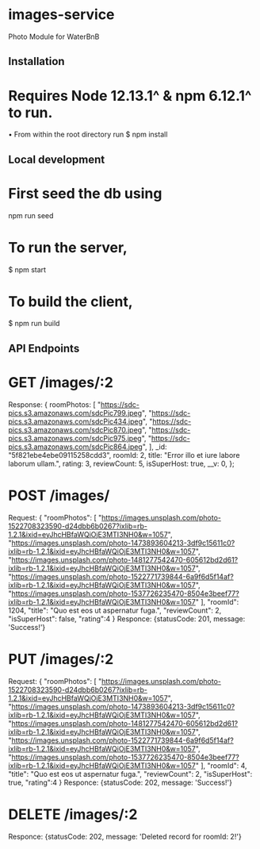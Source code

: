 # images-service
Photo Module for WaterBnB

## Installation
# Requires Node 12.13.1^ & npm 6.12.1^ to run.

• From within the root directory run
  $ npm install

## Local development
# First seed the db using

  npm run seed

#  To run the server,

$ npm start

# To build the client,

$ npm run build

## API Endpoints
# GET /images/:2
  Response:
    {
      roomPhotos: [
        "https://sdc-pics.s3.amazonaws.com/sdcPic799.jpeg",
        "https://sdc-pics.s3.amazonaws.com/sdcPic434.jpeg",
        "https://sdc-pics.s3.amazonaws.com/sdcPic870.jpeg",
        "https://sdc-pics.s3.amazonaws.com/sdcPic975.jpeg",
        "https://sdc-pics.s3.amazonaws.com/sdcPic864.jpeg",
      ],
      _id: "5f821ebe4ebe09115258cdd3",
      roomId: 2,
      title: "Error illo et iure labore laborum ullam.",
      rating: 3,
      reviewCount: 5,
      isSuperHost: true,
      __v: 0,
    };
# POST /images/
  Request:
      {
        "roomPhotos": [
            "https://images.unsplash.com/photo-1522708323590-d24dbb6b0267?ixlib=rb-1.2.1&ixid=eyJhcHBfaWQiOjE3MTI3NH0&w=1057",
            "https://images.unsplash.com/photo-1473893604213-3df9c15611c0?ixlib=rb-1.2.1&ixid=eyJhcHBfaWQiOjE3MTI3NH0&w=1057",
            "https://images.unsplash.com/photo-1481277542470-605612bd2d61?ixlib=rb-1.2.1&ixid=eyJhcHBfaWQiOjE3MTI3NH0&w=1057",
            "https://images.unsplash.com/photo-1522771739844-6a9f6d5f14af?ixlib=rb-1.2.1&ixid=eyJhcHBfaWQiOjE3MTI3NH0&w=1057",
            "https://images.unsplash.com/photo-1537726235470-8504e3beef77?ixlib=rb-1.2.1&ixid=eyJhcHBfaWQiOjE3MTI3NH0&w=1057"
        ],
        "roomId": 1204,
        "title": "Quo est eos ut aspernatur fuga.",
        "reviewCount": 2,
        "isSuperHost": false,
        "rating":4
    }
  Responce:
    {statusCode: 201, message: 'Success!'}

# PUT /images/:2 
  Request:
      {
        "roomPhotos": [
            "https://images.unsplash.com/photo-1522708323590-d24dbb6b0267?ixlib=rb-1.2.1&ixid=eyJhcHBfaWQiOjE3MTI3NH0&w=1057",
            "https://images.unsplash.com/photo-1473893604213-3df9c15611c0?ixlib=rb-1.2.1&ixid=eyJhcHBfaWQiOjE3MTI3NH0&w=1057",
            "https://images.unsplash.com/photo-1481277542470-605612bd2d61?ixlib=rb-1.2.1&ixid=eyJhcHBfaWQiOjE3MTI3NH0&w=1057",
            "https://images.unsplash.com/photo-1522771739844-6a9f6d5f14af?ixlib=rb-1.2.1&ixid=eyJhcHBfaWQiOjE3MTI3NH0&w=1057",
            "https://images.unsplash.com/photo-1537726235470-8504e3beef77?ixlib=rb-1.2.1&ixid=eyJhcHBfaWQiOjE3MTI3NH0&w=1057"
        ],
        "roomId": 4,
        "title": "Quo est eos ut aspernatur fuga.",
        "reviewCount": 2,
        "isSuperHost": true,
        "rating":4
    }
  Responce:
    {statusCode: 202, message: 'Success!'}

# DELETE /images/:2 

  Responce:
    {statusCode: 202, message: 'Deleted record for roomId: 2!'}


